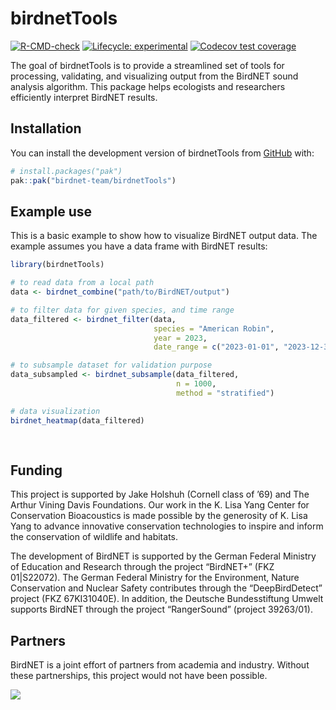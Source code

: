 
<!-- README.md is generated from README.Rmd. Please edit that file -->

# birdnetTools

<!-- badges: start -->

[![R-CMD-check](https://github.com/birdnet-team/birdnetTools/actions/workflows/R-CMD-check.yaml/badge.svg)](https://github.com/birdnet-team/birdnetTools/actions/workflows/R-CMD-check.yaml)
[![Lifecycle:
experimental](https://img.shields.io/badge/lifecycle-experimental-orange.svg)](https://lifecycle.r-lib.org/articles/stages.html#experimental)
[![Codecov test
coverage](https://codecov.io/gh/birdnet-team/birdnetTools/graph/badge.svg)](https://app.codecov.io/gh/birdnet-team/birdnetTools)
<!-- badges: end -->

The goal of birdnetTools is to provide a streamlined set of tools for
processing, validating, and visualizing output from the BirdNET sound
analysis algorithm. This package helps ecologists and researchers
efficiently interpret BirdNET results.

## Installation

You can install the development version of birdnetTools from
[GitHub](https://github.com/) with:

``` r
# install.packages("pak")
pak::pak("birdnet-team/birdnetTools")
```

## Example use

This is a basic example to show how to visualize BirdNET output data.
The example assumes you have a data frame with BirdNET results:

``` r
library(birdnetTools)

# to read data from a local path
data <- birdnet_combine("path/to/BirdNET/output")

# to filter data for given species, and time range
data_filtered <- birdnet_filter(data, 
                                species = "American Robin",
                                year = 2023,
                                date_range = c("2023-01-01", "2023-12-31"))

# to subsample dataset for validation purpose
data_subsampled <- birdnet_subsample(data_filtered, 
                                     n = 1000, 
                                     method = "stratified")

# data visualization
birdnet_heatmap(data_filtered)
  
  
```

## Funding

This project is supported by Jake Holshuh (Cornell class of ’69) and The
Arthur Vining Davis Foundations. Our work in the K. Lisa Yang Center for
Conservation Bioacoustics is made possible by the generosity of K. Lisa
Yang to advance innovative conservation technologies to inspire and
inform the conservation of wildlife and habitats.

The development of BirdNET is supported by the German Federal Ministry
of Education and Research through the project “BirdNET+” (FKZ
01\|S22072). The German Federal Ministry for the Environment, Nature
Conservation and Nuclear Safety contributes through the “DeepBirdDetect”
project (FKZ 67KI31040E). In addition, the Deutsche Bundesstiftung
Umwelt supports BirdNET through the project “RangerSound” (project
39263/01).

## Partners

BirdNET is a joint effort of partners from academia and industry.
Without these partnerships, this project would not have been possible.

![](https://tuc.cloud/index.php/s/KSdWfX5CnSRpRgQ/download/box_logos.png)
